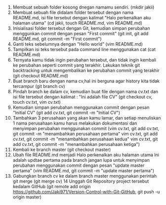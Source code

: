 1. Membuat sebuah folder kosong dnegan namamu sendiri. (mkdir jakii)
2. Membuat sebuah file didalam folder tersebut dengan nama README.md, isi file tersebut dengan kalimat "Halo perkenalkan aku halaman utama" (cd jakii, touch README.md, vim README.md)
3. Inisialisasi folder tersebut dengan Git, kemudian simpan perubahan menggunkan commit dengan pesan "First commit" (git init, git add README.md, git commit -m "First commit")
4. Ganti teks sebelumnya dengan "Hello world" (vim README.md)
5. Tampilkan isi teks tersebut pada command line menggunakan cat (cat README.md)
6. Ternyata kamu tidak ingin perubahan tersebut, dan tidak ingin kembali ke perubahan seperti commit yang terakhir. Lakukan teknik git backtracking untuk mengembalikan ke perubahan commit yang terakhir (git checkout README.md)
7. Buat branch baru dengan nama cv,hal ini berguna agar history kita tidak tercampur (git branch cv)
8. Pindah branch ke dalam cv, kemudian buat file dengan nama cv.txt dan isi file tersebut dengan kalimat : "Ini adalah file CV" (git checkout cv, touch cv.txt, vim cv.txt)
9. Kemudian simpan perubahan menggunakan commit dengan pesan "Initial CV" (git add cv.txt, git commit -m "Initial CV")
10. Tambahkan 3 perusahaan yang akan kamu lamar, dan setiap menuliskan 1 nama perusahaan kamu harus melakukan dokumentasi dan menyimpan perubahan menggunakan commit 
(vim cv.txt, git add cv.txt, git commit -m "menambahkan perusahaan pertama"
vim cv.txt, git add cv.txt, git commit -m "menambahkan perusahaan kedua"
vim cv.txt, git add cv.txt, git commit -m "menambahkan perusahaan ketiga")
11. Kembali ke branch master (git checkout master)
12. Ubah file README.md menjadi 
Halo perkenalkan aku halaman utama
Ini adalah updtae pertama pada branch
jangan lupa untuk menyimpan perubahan menggunakan commit dengan pesan "update master pertama" (vim README.md, git commit -m "update master pertama")
13. Gabungkan branch cv ke dalam branch master menggunakan perintah git merge (git merge cv)
14 Unggah Git Repository project tersebut kedalam GitHub (git remote add origin https://github.com/Jaki971/Version-Control-with-Git-GitHub, git push -u origin master)
